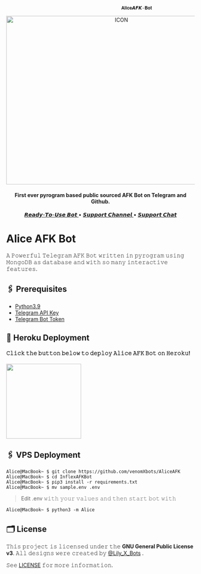                                                𝐀𝐥𝐢𝐜𝐞𝘼𝙁𝙆-𝐁𝐨𝐭


<p align="center"><img src="https://telegra.ph/file/b528d894684d8583b00aa.jpg" alt="ICON" width="600" height="450"/></p>

<h4 align="center">
    First ever pyrogram based public sourced AFK Bot on Telegram and Github.
</h4>
<p align="center">
    <a href="https://t.me/AliceAFK_Bot"> 𝙍𝙚𝙖𝙙𝙮-𝙏𝙤-𝙐𝙨𝙚 𝘽𝙤𝙩 </a> •
    <a href="https://t.me/Lily_support_chat"> 𝙎𝙪𝙥𝙥𝙤𝙧𝙩 𝘾𝙝𝙖𝙣𝙣𝙚𝙡 </a> •
    <a href="https://t.me/Lily_support_chat"> 𝙎𝙪𝙥𝙥𝙤𝙧𝙩 𝘾𝙝𝙖𝙩 </a> 
</p>
    

# Alice AFK Bot
𝙰 𝙿𝚘𝚠𝚎𝚛𝚏𝚞𝚕 𝚃𝚎𝚕𝚎𝚐𝚛𝚊𝚖 𝙰𝙵𝙺 𝙱𝚘𝚝 𝚠𝚛𝚒𝚝𝚝𝚎𝚗 𝚒𝚗 𝚙𝚢𝚛𝚘𝚐𝚛𝚊𝚖 𝚞𝚜𝚒𝚗𝚐 𝙼𝚘𝚗𝚐𝚘𝙳𝙱 𝚊𝚜 𝚍𝚊𝚝𝚊𝚋𝚊𝚜𝚎 𝚊𝚗𝚍 𝚠𝚒𝚝𝚑 𝚜𝚘 𝚖𝚊𝚗𝚢 𝚒𝚗𝚝𝚎𝚛𝚊𝚌𝚝𝚒𝚟𝚎 𝚏𝚎𝚊𝚝𝚞𝚛𝚎𝚜.

## 🖇 Prerequisites

- [Python3.9](https://www.python.org/downloads/release/python-390/)
- [Telegram API Key](https://docs.pyrogram.org/intro/setup#api-keys)
- [Telegram Bot Token](https://t.me/botfather)



## 🚀 Heroku Deployment

<h4>𝙲𝚕𝚒𝚌𝚔 𝚝𝚑𝚎 𝚋𝚞𝚝𝚝𝚘𝚗 𝚋𝚎𝚕𝚘𝚠 𝚝𝚘 𝚍𝚎𝚙𝚕𝚘𝚢 𝙰𝚕𝚒𝚌𝚎 𝙰𝙵𝙺 𝙱𝚘𝚝 𝚘𝚗 𝙷𝚎𝚛𝚘𝚔𝚞!</h4>    
<a href="https://dashboard.heroku.com/new?template=https://github.com/venomXbots/AliceAFK"><img src="https://img.shields.io/badge/Deploy%20To%20Heroku-blueviolet?style=for-the-badge&logo=heroku" width="200""/></a>

## 🖇 VPS Deployment

```console
Alice@MacBook~ $ git clone https://github.com/venomXbots/AliceAFK
Alice@MacBook~ $ cd InflexAFKBot
Alice@MacBook~ $ pip3 install -r requirements.txt
Alice@MacBook~ $ mv sample.env .env
```
> Edit .env 𝚠𝚒𝚝𝚑 𝚢𝚘𝚞𝚛 𝚟𝚊𝚕𝚞𝚎𝚜 𝚊𝚗𝚍 𝚝𝚑𝚎𝚗 𝚜𝚝𝚊𝚛𝚝 𝚋𝚘𝚝 𝚠𝚒𝚝𝚑

```console
Alice@MacBook~ $ python3 -m Alice
```

## 🗂 License

𝚃𝚑𝚒𝚜 𝚙𝚛𝚘𝚓𝚎𝚌𝚝 𝚒𝚜 𝚕𝚒𝚌𝚎𝚗𝚜𝚎𝚍 𝚞𝚗𝚍𝚎𝚛 𝚝𝚑𝚎 **GNU General Public License v3**. 𝙰𝚕𝚕 𝚍𝚎𝚜𝚒𝚐𝚗𝚜 𝚠𝚎𝚛𝚎 𝚌𝚛𝚎𝚊𝚝𝚎𝚍 𝚋𝚢 [@Lily_X_Bots](https://github.com/venomXbots) .

𝚂𝚎𝚎 [LICENSE](LICENSE) 𝚏𝚘𝚛 𝚖𝚘𝚛𝚎 𝚒𝚗𝚏𝚘𝚛𝚖𝚊𝚝𝚒𝚘𝚗.
